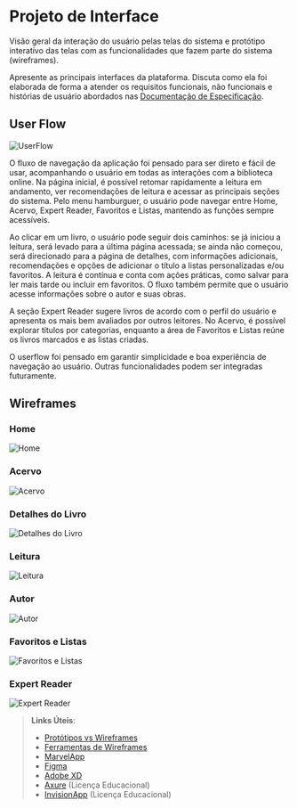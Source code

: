 
# Projeto de Interface

Visão geral da interação do usuário pelas telas do sistema e protótipo interativo das telas com as funcionalidades que fazem parte do sistema (wireframes).

 Apresente as principais interfaces da plataforma. Discuta como ela foi elaborada de forma a atender os requisitos funcionais, não funcionais e histórias de usuário abordados nas <a href="2-Especificação do Projeto.md"> Documentação de Especificação</a>.

## User Flow

![UserFlow](img/userflow_puc.png)

O fluxo de navegação da aplicação foi pensado para ser direto e fácil de usar, acompanhando o usuário em todas as interações com a biblioteca online. Na página inicial, é possível retomar rapidamente a leitura em andamento, ver recomendações de leitura e acessar as principais seções do sistema. Pelo menu hamburguer, o usuário pode navegar entre Home, Acervo, Expert Reader, Favoritos e Listas, mantendo as funções sempre acessíveis.

Ao clicar em um livro, o usuário pode seguir dois caminhos: se já iniciou a leitura, será levado para a última página acessada; se ainda não começou, será direcionado para a página de detalhes, com informações adicionais, recomendações e opções de adicionar o título a listas personalizadas e/ou favoritos. A leitura é contínua e conta com ações práticas, como salvar para ler mais tarde ou incluir em favoritos. O fluxo também permite que o usuário acesse informações sobre o autor e suas obras.

A seção Expert Reader sugere livros de acordo com o perfil do usuário e apresenta os mais bem avaliados por outros leitores. No Acervo, é possível explorar títulos por categorias, enquanto a área de Favoritos e Listas reúne os livros marcados e as listas criadas. 

O userflow foi pensado em garantir simplicidade e boa experiência de navegação ao usuário. Outras funcionalidades podem ser integradas futuramente. 

## Wireframes

### Home
![Home](img/wireframe_1.jpg)

### Acervo
![Acervo](img/wireframe_2.jpg)

### Detalhes do Livro
![Detalhes do Livro](img/wireframe_3.jpg)

### Leitura
![Leitura](img/wireframe_4.jpg)

### Autor
![Autor](img/wireframe_5.jpg)

### Favoritos e Listas
![Favoritos e Listas](img/wireframe_6.jpg)

### Expert Reader
![Expert Reader](img/wireframe_7.jpg)

 
> **Links Úteis**:
> - [Protótipos vs Wireframes](https://www.nngroup.com/videos/prototypes-vs-wireframes-ux-projects/)
> - [Ferramentas de Wireframes](https://rockcontent.com/blog/wireframes/)
> - [MarvelApp](https://marvelapp.com/developers/documentation/tutorials/)
> - [Figma](https://www.figma.com/)
> - [Adobe XD](https://www.adobe.com/br/products/xd.html#scroll)
> - [Axure](https://www.axure.com/edu) (Licença Educacional)
> - [InvisionApp](https://www.invisionapp.com/) (Licença Educacional)
